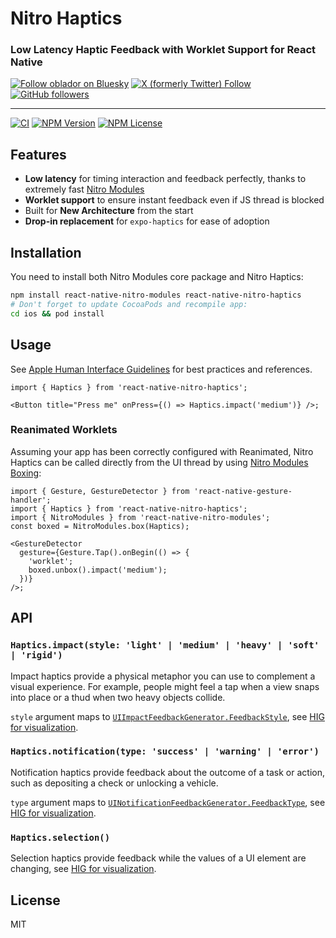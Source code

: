 # Nitro Haptics

### Low Latency Haptic Feedback with Worklet Support for React Native

[![Follow oblador on Bluesky ](https://img.shields.io/badge/Bluesky-0285FF?style=social&logo=bluesky&label=oblador.bsky.social)](https://bsky.app/profile/oblador.bsky.social) [![X (formerly Twitter) Follow](https://img.shields.io/twitter/follow/trastknast)](https://x.com/trastknast) [![GitHub followers](https://img.shields.io/github/followers/oblador)](https://github.com/oblador)

---

[![CI](https://github.com/oblador/react-native-nitro-haptics/actions/workflows/ci.yml/badge.svg)](https://github.com/oblador/react-native-nitro-haptics/actions/workflows/ci.yml) [![NPM Version](https://img.shields.io/npm/v/react-native-nitro-haptics)](https://www.npmjs.com/package/react-native-nitro-haptics) [![NPM License](https://img.shields.io/npm/l/react-native-nitro-haptics)](https://github.com/oblador/react-native-nitro-haptics/blob/main/LICENSE)

## Features

- **Low latency** for timing interaction and feedback perfectly, thanks to extremely fast [Nitro Modules](https://nitro.margelo.com)
- **Worklet support** to ensure instant feedback even if JS thread is blocked
- Built for **New Architecture** from the start
- **Drop-in replacement** for `expo-haptics` for ease of adoption

## Installation

You need to install both Nitro Modules core package and Nitro Haptics:

```sh
npm install react-native-nitro-modules react-native-nitro-haptics
# Don't forget to update CocoaPods and recompile app:
cd ios && pod install
```

## Usage

See [Apple Human Interface Guidelines](https://developer.apple.com/design/human-interface-guidelines/playing-haptics) for best practices and references.

```tsx
import { Haptics } from 'react-native-nitro-haptics';

<Button title="Press me" onPress={() => Haptics.impact('medium')} />;
```

### Reanimated Worklets

Assuming your app has been correctly configured with Reanimated, Nitro Haptics can be called directly from the UI thread by using [Nitro Modules Boxing](https://nitro.margelo.com/docs/worklets):

```tsx
import { Gesture, GestureDetector } from 'react-native-gesture-handler';
import { Haptics } from 'react-native-nitro-haptics';
import { NitroModules } from 'react-native-nitro-modules';
const boxed = NitroModules.box(Haptics);

<GestureDetector
  gesture={Gesture.Tap().onBegin(() => {
    'worklet';
    boxed.unbox().impact('medium');
  })}
/>;
```

## API

### `Haptics.impact(style: 'light' | 'medium' | 'heavy' | 'soft' | 'rigid')`

Impact haptics provide a physical metaphor you can use to complement a visual experience. For example, people might feel a tap when a view snaps into place or a thud when two heavy objects collide.

`style` argument maps to [`UIImpactFeedbackGenerator.FeedbackStyle`](https://developer.apple.com/documentation/uikit/uiimpactfeedbackgenerator/feedbackstyle), see [HIG for visualization](https://developer.apple.com/design/human-interface-guidelines/playing-haptics#Impact).

### `Haptics.notification(type: 'success' | 'warning' | 'error')`

Notification haptics provide feedback about the outcome of a task or action, such as depositing a check or unlocking a vehicle.

`type` argument maps to [`UINotificationFeedbackGenerator.FeedbackType`](https://developer.apple.com/documentation/uikit/uinotificationfeedbackgenerator/feedbacktype), see [HIG for visualization](https://developer.apple.com/design/human-interface-guidelines/playing-haptics#Notification).

### `Haptics.selection()`

Selection haptics provide feedback while the values of a UI element are changing, see [HIG for visualization](https://developer.apple.com/design/human-interface-guidelines/playing-haptics#Selection).

## License

MIT
